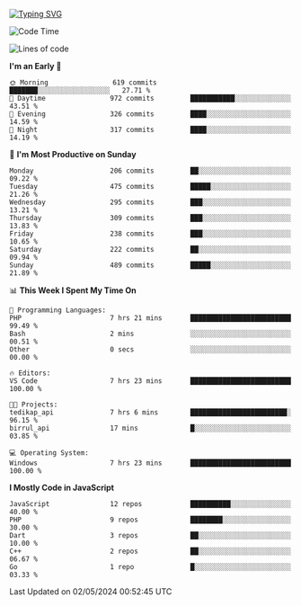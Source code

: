 [![Typing SVG](https://readme-typing-svg.demolab.com?font=Fira+Code&pause=1000&color=F7F7F7&random=false&width=435&lines=Hi+%F0%9F%91%8B%2C+I'm+Rafiu+Sidqi;Junior+Backend+Developer)](https://git.io/typing-svg)
<!--START_SECTION:waka-->
![Code Time](http://img.shields.io/badge/Code%20Time-198%20hrs%2032%20mins-blue)

![Lines of code](https://img.shields.io/badge/From%20Hello%20World%20I%27ve%20Written-857.8%20thousand%20lines%20of%20code-blue)

**I'm an Early 🐤** 

```text
🌞 Morning                619 commits         ███████░░░░░░░░░░░░░░░░░░   27.71 % 
🌆 Daytime                972 commits         ███████████░░░░░░░░░░░░░░   43.51 % 
🌃 Evening                326 commits         ████░░░░░░░░░░░░░░░░░░░░░   14.59 % 
🌙 Night                  317 commits         ████░░░░░░░░░░░░░░░░░░░░░   14.19 % 
```
📅 **I'm Most Productive on Sunday** 

```text
Monday                   206 commits         ██░░░░░░░░░░░░░░░░░░░░░░░   09.22 % 
Tuesday                  475 commits         █████░░░░░░░░░░░░░░░░░░░░   21.26 % 
Wednesday                295 commits         ███░░░░░░░░░░░░░░░░░░░░░░   13.21 % 
Thursday                 309 commits         ███░░░░░░░░░░░░░░░░░░░░░░   13.83 % 
Friday                   238 commits         ███░░░░░░░░░░░░░░░░░░░░░░   10.65 % 
Saturday                 222 commits         ██░░░░░░░░░░░░░░░░░░░░░░░   09.94 % 
Sunday                   489 commits         █████░░░░░░░░░░░░░░░░░░░░   21.89 % 
```


📊 **This Week I Spent My Time On** 

```text
💬 Programming Languages: 
PHP                      7 hrs 21 mins       █████████████████████████   99.49 % 
Bash                     2 mins              ░░░░░░░░░░░░░░░░░░░░░░░░░   00.51 % 
Other                    0 secs              ░░░░░░░░░░░░░░░░░░░░░░░░░   00.00 % 

🔥 Editors: 
VS Code                  7 hrs 23 mins       █████████████████████████   100.00 % 

🐱‍💻 Projects: 
tedikap_api              7 hrs 6 mins        ████████████████████████░   96.15 % 
birrul_api               17 mins             █░░░░░░░░░░░░░░░░░░░░░░░░   03.85 % 

💻 Operating System: 
Windows                  7 hrs 23 mins       █████████████████████████   100.00 % 
```

**I Mostly Code in JavaScript** 

```text
JavaScript               12 repos            ██████████░░░░░░░░░░░░░░░   40.00 % 
PHP                      9 repos             ████████░░░░░░░░░░░░░░░░░   30.00 % 
Dart                     3 repos             ██░░░░░░░░░░░░░░░░░░░░░░░   10.00 % 
C++                      2 repos             ██░░░░░░░░░░░░░░░░░░░░░░░   06.67 % 
Go                       1 repo              █░░░░░░░░░░░░░░░░░░░░░░░░   03.33 % 
```




 Last Updated on 02/05/2024 00:52:45 UTC
<!--END_SECTION:waka-->
